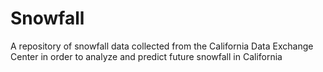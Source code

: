 # Snowfall
A repository of snowfall data collected from the California Data Exchange Center in order to analyze and predict future snowfall in California
